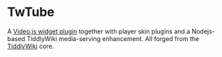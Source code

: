 # TwTube

A [Video.js widget plugin](https://videojs.com/) together with
player skin plugins and a Nodejs-based TiddlyWiki media-serving
enhancement. All forged from the [TiddlyWiki](https://tiddlywiki.com) core.
